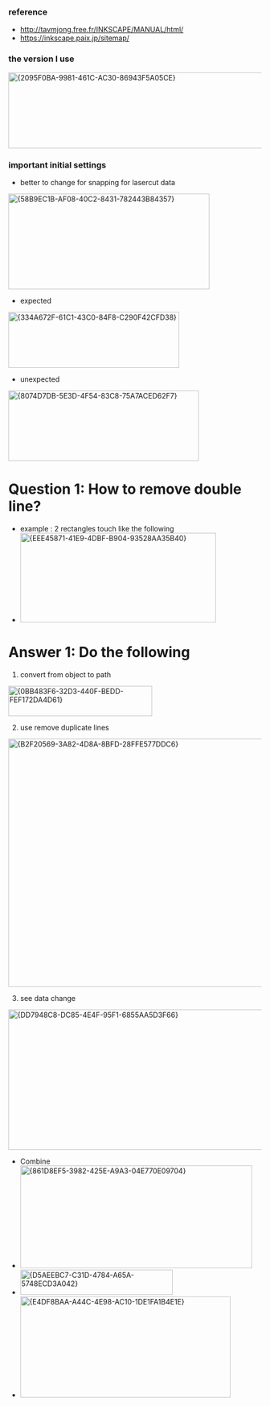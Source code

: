 ### reference
* http://tavmjong.free.fr/INKSCAPE/MANUAL/html/
* https://inkscape.paix.jp/sitemap/

### the version I use 
<img width="748" height="151" alt="{2095F0BA-9981-461C-AC30-86943F5A05CE}" src="https://github.com/user-attachments/assets/7e7b3dab-2a30-4f46-94c0-2e97e48206ad" />

### important initial settings
* better to change for snapping for lasercut data
<img width="400" height="190" alt="{58B9EC1B-AF08-40C2-8431-782443B84357}" src="https://github.com/user-attachments/assets/02fa532d-d312-48e5-b8a8-10cc4fedd4be" />

* expected
<img width="340" height="111" alt="{334A672F-61C1-43C0-84F8-C290F42CFD38}" src="https://github.com/user-attachments/assets/e57a2345-714a-48f8-9a7b-29339b016337" />

* unexpected 
<img width="379" height="140" alt="{8074D7DB-5E3D-4F54-83C8-75A7ACED62F7}" src="https://github.com/user-attachments/assets/ca282a8f-309c-442b-ad31-4cb0fff4f22f" />


# Question 1: How to remove double line?
* example : 2 rectangles touch like the following
* <img width="389" height="178" alt="{EEE45871-41E9-4DBF-B904-93528AA35B40}" src="https://github.com/user-attachments/assets/b282e331-b131-406d-b489-e6d6531020d3" />

# Answer 1: Do the following
1. convert from object to path
<img width="286" height="60" alt="{0BB483F6-32D3-440F-BEDD-FEF172DA4D61}" src="https://github.com/user-attachments/assets/f5dc0824-3908-47f4-ae89-062dc4349c3e" />

2. use remove duplicate lines 
<img width="1073" height="493" alt="{B2F20569-3A82-4D8A-8BFD-28FFE577DDC6}" src="https://github.com/user-attachments/assets/6de9a78f-5fa2-4e64-896d-f656516e1b89" />

3. see data change
<img width="544" height="279" alt="{DD7948C8-DC85-4E4F-95F1-6855AA5D3F66}" src="https://github.com/user-attachments/assets/f7c20f23-0088-4863-887c-444b48554266" />



* Combine
* <img width="461" height="204" alt="{861D8EF5-3982-425E-A9A3-04E770E09704}" src="https://github.com/user-attachments/assets/866cc964-71b0-4434-a431-d773f0d0c6c9" />
* <img width="303" height="50" alt="{D5AEEBC7-C31D-4784-A65A-5748ECD3A042}" src="https://github.com/user-attachments/assets/5d5cda17-77e5-48d6-8200-0b639c5a92dd" />
* <img width="418" height="201" alt="{E4DF8BAA-A44C-4E98-AC10-1DE1FA1B4E1E}" src="https://github.com/user-attachments/assets/33493a14-4488-46fa-9340-43add24c12d0" />

